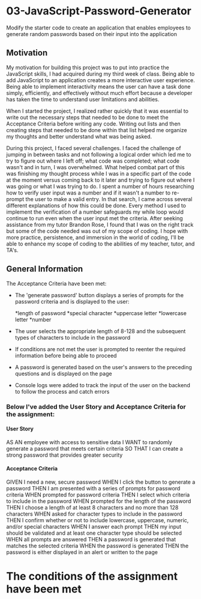 # 03-JavaScript-Password-Generator

Modify the starter code to create an application that enables employees to generate random passwords based on their input into the application

## Motivation

My motivation for building this project was to put into practice the JavaScript skills, I had acquired during my third week of class. Being able to add JavaScript to an application creates a more interactive user experience. Being able to implement interactivity means the user can have a task done simply, efficiently, and effectively without much effort because a developer has taken the time to understand user limitations and abilities. 

When I started the project, I realized rather quickly that it was essential to write out the necessary steps that needed to be done to meet the Acceptance Criteria before writing any code. Writing out lists and then creating steps that needed to be done within that list helped me organize my thoughts and better understand what was being asked. 

During this project, I faced several challenges. I faced the challenge of jumping in between tasks and not following a logical order which led me to try to figure out where I left off; what code was completed; what code wasn't and in turn, I was overwhelmed. What helped combat part of this was finishing my thought process while I was in a specific part of the code at the moment versus coming back to it later and trying to figure out where I was going or what I was trying to do. 
I spent a number of hours researching how to verify user input was a number and if it wasn't a number to re-prompt the user to make a valid entry. In that search, I came across several different explanations of how this could be done. Every method I used to implement the verification of a number safeguards my while loop would continue to run even when the user input met the criteria. After seeking assistance from my tutor Brandon Rose, I found that I was on the right track but some of the code needed was out of my scope of coding. I hope with more practice, persistence, and immersion in the world of coding, I'll be able to enhance my scope of coding to the abilities of my teacher, tutor, and TA's. 

## General Information

The Acceptance Criteria have been met:

* The 'generate password' button displays a series of prompts for the password criteria and is displayed to the user:

    *length of password
    *special character
    *uppercase letter
    *lowercase letter
    *number

* The user selects the appropriate length of 8-128 and the subsequent types of characters to include in the password

* If conditions are not met the user is prompted to reenter the required information before being able to proceed

* A password is generated based on the user's answers to the preceding questions and is displayed on the page

* Console logs were added to track the input of the user on the backend to follow the process and catch errors  

### Below I've added the User Story and Acceptance Criteria for the assignment:

#### User Story
AS AN employee with access to sensitive data
I WANT to randomly generate a password that meets certain criteria
SO THAT I can create a strong password that provides greater security

#### Acceptance Criteria
GIVEN I need a new, secure password
WHEN I click the button to generate a password
THEN I am presented with a series of prompts for password criteria
WHEN prompted for password criteria
THEN I select which criteria to include in the password
WHEN prompted for the length of the password
THEN I choose a length of at least 8 characters and no more than 128 characters
WHEN asked for character types to include in the password
THEN I confirm whether or not to include lowercase, uppercase, numeric, and/or special characters
WHEN I answer each prompt
THEN my input should be validated and at least one character type should be selected
WHEN all prompts are answered
THEN a password is generated that matches the selected criteria
WHEN the password is generated
THEN the password is either displayed in an alert or written to the page

# The conditions of the assignment have been met
